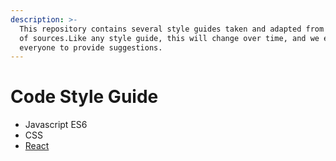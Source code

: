 ```yaml
---
description: >-
  This repository contains several style guides taken and adapted from a variety
  of sources.Like any style guide, this will change over time, and we encourage
  everyone to provide suggestions.
---
```


# Code Style Guide

* Javascript ES6
* CSS
* [React](/front-end/code-style-guide/react.md)

